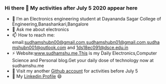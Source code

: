 ###   Hi there 👋 My activities after July 5 2020 appear  here
- 🌱 I’m an Electronics engineering student at Dayananda Sagar College of Engineering,Banashankari,Bangalore
- 💬 Ask me about electronics
- 📫 How to reach me: email:sudhamshubn00@gmail.com,sudhamshubn01@gmail.com,sudhamshubn001@outlook.com and 1ds18ec091@dsce.edu.in<br>
- ⚡ Website:www.sudhamshu.me,This is my Daily Electronics,Computer Science and Personal blog.Get your daily dose of technology now at sudhamshu.me
- 👯 Visit my another <a href=https://github.com/sudhamshubn01>Github account</a> for activities before July 5
- 🔭 My <a href=https://www.linkedin.com/in/sudhamshu-b-n-760bb7171/>Linkedin Profile</a>
  😄

